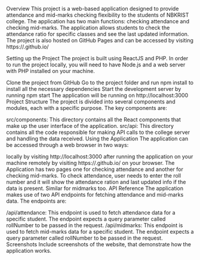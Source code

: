 
Overview
This project is a web-based application designed to provide attendance and mid-marks checking flexibility to the students of NBKRIST college. The application has two main functions: checking attendance and checking mid-marks. The application allows students to check the attendance ratio for specific classes and see the last updated information. The project is also hosted on GitHub Pages and can be accessed by visiting https://<username>.github.io/<repository>

Setting up the Project
The project is built using ReactJS and PHP. In order to run the project locally, you will need to have Node.js and a web server with PHP installed on your machine.

Clone the project from GitHub
Go to the project folder and run npm install to install all the necessary dependencies
Start the development server by running npm start
The application will be running on http://localhost:3000
Project Structure
The project is divided into several components and modules, each with a specific purpose. The key components are:

src/components: This directory contains all the React components that make up the user interface of the application.
src/api: This directory contains all the code responsible for making API calls to the college server and handling the data received.
Using the Application
The application can be accessed through a web browser in two ways:

locally by visiting http://localhost:3000 after running the application on your machine
remotely by visiting https://<username>.github.io/<repository> on your browser.
The Application has two pages one for checking attendance and another for checking mid-marks. To check attendance, user needs to enter the roll number and it will show the attendance ration and last updated info if the data is present.
Similar for midmarks too.
API Reference
The application makes use of two API endpoints for fetching attendance and mid-marks data. The endpoints are:

/api/attendance: This endpoint is used to fetch attendance data for a specific student. The endpoint expects a query parameter called rollNumber to be passed in the request.
/api/midmarks: This endpoint is used to fetch mid-marks data for a specific student. The endpoint expects a query parameter called rollNumber to be passed in the request.
Screenshots
Include screenshots of the website, that demonstrate how the application works.

